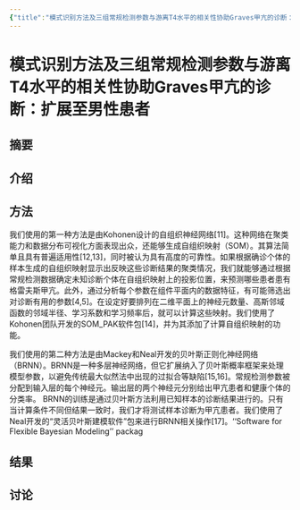 ```yaml
---
{"title":"模式识别方法及三组常规检测参数与游离T4水平的相关性协助Graves甲亢的诊断：扩展至男性患者","time":"2025-07-31 周四","tags":null,"dg-publish":true,"影响因子":7,"发表年份":null,"文献类型":null,"期刊":null,"permalink":"/300 评价/L文献/SOM/模式识别方法及三组常规检测参数与游离T4水平的相关性协助Graves甲亢的诊断：扩展至男性患者/","dgPassFrontmatter":true,"created":"2025-07-31T11:28:18.645+08:00","updated":"2025-07-31T11:29:50.836+08:00"}
---
```


# 模式识别方法及三组常规检测参数与游离T4水平的相关性协助Graves甲亢的诊断：扩展至男性患者
## 摘要
## 介绍
## 方法
我们使用的第一种方法是由Kohonen设计的自组织神经网络[11]。这种网络在聚类能力和数据分布可视化方面表现出众，还能够生成自组织映射（SOM）。其算法简单且具有普遍适用性[12,13]，同时被认为具有高度的可靠性。如果根据确诊个体的样本生成的自组织映射显示出反映这些诊断结果的聚类情况，我们就能够通过根据常规检测数据确定未知诊断个体在自组织映射上的投影位置，来预测哪些患者患有格雷夫斯甲亢。此外，通过分析每个参数在组件平面内的数据特征，有可能筛选出对诊断有用的参数[4,5]。在设定好要排列在二维平面上的神经元数量、高斯邻域函数的邻域半径、学习系数和学习频率后，就可以计算这些映射。我们使用了Kohonen团队开发的SOM_PAK软件包[14]，并为其添加了计算自组织映射的功能。

我们使用的第二种方法是由Mackey和Neal开发的贝叶斯正则化神经网络（BRNN）。BRNN是一种多层神经网络，但它扩展纳入了贝叶斯概率框架来处理模型参数，以避免传统最大似然法中出现的过拟合等缺陷[15,16]。常规检测参数被分配到输入层的每个神经元。输出层的两个神经元分别给出甲亢患者和健康个体的分类率。 BRNN的训练是通过贝叶斯方法利用已知样本的诊断结果进行的。只有当计算条件不同但结果一致时，我们才将测试样本诊断为甲亢患者。我们使用了Neal开发的“灵活贝叶斯建模软件”包来进行BRNN相关操作[17]。‘‘Software for Flexible Bayesian Modeling’’ packag
## 结果
## 讨论












